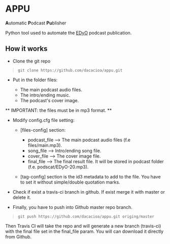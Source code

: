 # APPU
**A**utomatic **P**odcast **Pu**blisher

Python tool used to automate the [EDyO](http://www.entredevyops.es) podcast publication. 

How it works
------------

* Clone the git repo

> ``` git clone https://github.com/dacacioa/appu.git ```

* Put in the folder files:

  * The main podcast audio files.
  * The intro/ending music.
  * The podcast's cover image.

** IMPORTANT: the files must be in mp3 format. **

* Modify config.cfg file setting:

  * [files-config] section:

    * podcast_file --> The main podcast audio files (f.e files/main.mp3).
    * song_file --> Intro/ending song file.
    * cover_file --> The cover image file.
    * final_file --> The final result file. It will be stored in podcast folder (f.e. podscat/EDyO-20.mp3).

  * [tag-config] section is the id3 metadata to add to the file. You have to set it without simple/double quotation marks.

* Check if exist a travis-ci branch in github. If exist merge it with master or delete it.
* Finally, you have to push into Github master repo branch.

> ``` git push https://github.com/dacacioa/appu.git origing/master ```

Then Travis CI will take the repo and will generate a new branch (travis-ci) with the final file set in the final_file param.
You will can download it directly from Github.
